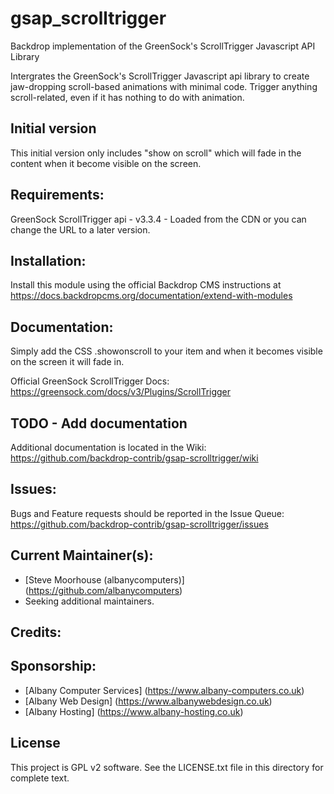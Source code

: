 # gsap_scrolltrigger
Backdrop implementation of the GreenSock's ScrollTrigger Javascript API Library

Intergrates the GreenSock's ScrollTrigger Javascript api library to create jaw-dropping scroll-based animations with minimal code.
Trigger anything scroll-related, even if it has nothing to do with animation.

## Initial version
This initial version only includes "show on scroll" which will fade in the content when it become visible on the screen.

## Requirements:
GreenSock ScrollTrigger api - v3.3.4 - Loaded from the CDN or you can change the URL to a later version.

## Installation:
Install this module using the official Backdrop CMS instructions at https://docs.backdropcms.org/documentation/extend-with-modules

## Documentation:
Simply add the CSS .showonscroll to your item and when it becomes visible on the screen it will fade in.

Official GreenSock ScrollTrigger Docs: https://greensock.com/docs/v3/Plugins/ScrollTrigger

## TODO - Add documentation
Additional documentation is located in the Wiki: https://github.com/backdrop-contrib/gsap-scrolltrigger/wiki

## Issues:
Bugs and Feature requests should be reported in the Issue Queue: https://github.com/backdrop-contrib/gsap-scrolltrigger/issues

## Current Maintainer(s):
- [Steve Moorhouse (albanycomputers)] (https://github.com/albanycomputers)
- Seeking additional maintainers.

## Credits:

## Sponsorship:
 - [Albany Computer Services] (https://www.albany-computers.co.uk)
 - [Albany Web Design] (https://www.albanywebdesign.co.uk)
 - [Albany Hosting] (https://www.albany-hosting.co.uk)

## License
This project is GPL v2 software. See the LICENSE.txt file in this directory for complete text.